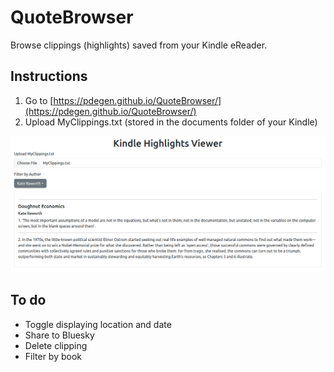 # QuoteBrowser

Browse clippings (highlights) saved from your Kindle eReader.

## Instructions

1. Go to [https://pdegen.github.io/QuoteBrowser/](https://pdegen.github.io/QuoteBrowser/)
2. Upload MyClippings.txt (stored in the documents folder of your Kindle)

![image](data/example.png)

## To do

- Toggle displaying location and date
- Share to Bluesky
- Delete clipping
- Filter by book
